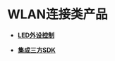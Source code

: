 # WLAN连接类产品<a name="ZH-CN_TOPIC_0000001157479363"></a>

-   **[LED外设控制](device-wifi-led-outcontrol.md)**  

-   **[集成三方SDK](device-wifi-sdk.md)**  



